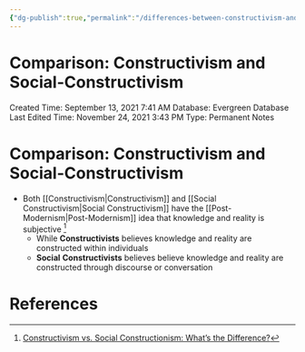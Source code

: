 ```yaml
---
{"dg-publish":true,"permalink":"/differences-between-constructivism-and-social-constructivism/"}
---
```


# Comparison: Constructivism and Social-Constructivism

Created Time: September 13, 2021 7:41 AM
Database: Evergreen Database
Last Edited Time: November 24, 2021 3:43 PM
Type: Permanent Notes

# Comparison: Constructivism and Social-Constructivism

- Both [[Constructivism\|Constructivism]] and [[Social Constructivism\|Social Constructivism]] have the [[Post-Modernism\|Post-Modernism]] idea that knowledge and reality is subjective [^1]
    - While **Constructivists** believes knowledge and reality are constructed within individuals
    - **Social** **Constructivists** believes believe knowledge and reality are constructed through discourse or conversation

# References

[^1]: [Constructivism vs. Social Constructionism: What’s the Difference?](https://johnsommersflanagan.com/2015/12/05/constructivism-vs-social-constructionism-whats-the-difference/)